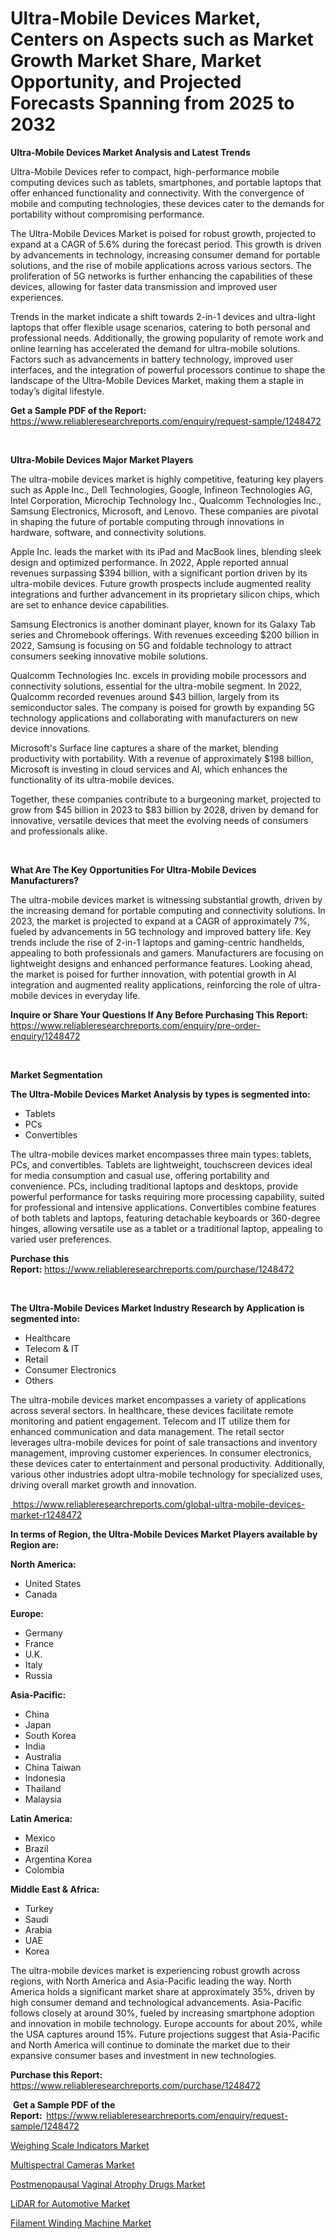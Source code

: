 <p><h1>Ultra-Mobile Devices Market, Centers on Aspects such as Market Growth Market Share, Market Opportunity, and Projected Forecasts Spanning from 2025 to 2032</h1></p><p><strong>Ultra-Mobile Devices Market Analysis and Latest Trends</strong></p>
<p><p>Ultra-Mobile Devices refer to compact, high-performance mobile computing devices such as tablets, smartphones, and portable laptops that offer enhanced functionality and connectivity. With the convergence of mobile and computing technologies, these devices cater to the demands for portability without compromising performance.</p><p>The Ultra-Mobile Devices Market is poised for robust growth, projected to expand at a CAGR of 5.6% during the forecast period. This growth is driven by advancements in technology, increasing consumer demand for portable solutions, and the rise of mobile applications across various sectors. The proliferation of 5G networks is further enhancing the capabilities of these devices, allowing for faster data transmission and improved user experiences.</p><p>Trends in the market indicate a shift towards 2-in-1 devices and ultra-light laptops that offer flexible usage scenarios, catering to both personal and professional needs. Additionally, the growing popularity of remote work and online learning has accelerated the demand for ultra-mobile solutions. Factors such as advancements in battery technology, improved user interfaces, and the integration of powerful processors continue to shape the landscape of the Ultra-Mobile Devices Market, making them a staple in today’s digital lifestyle.</p></p>
<p><strong>Get a Sample PDF of the Report:&nbsp;</strong> <a href="https://www.reliableresearchreports.com/enquiry/request-sample/1248472?utm_campaign=2794&utm_medium=2&utm_source=Github&utm_content=ia&utm_term=26032025&utm_id=ultra-mobile-devices">https://www.reliableresearchreports.com/enquiry/request-sample/1248472</a></p>
<p>&nbsp;</p>
<p><strong>Ultra-Mobile Devices Major Market Players</strong></p>
<p><p>The ultra-mobile devices market is highly competitive, featuring key players such as Apple Inc., Dell Technologies, Google, Infineon Technologies AG, Intel Corporation, Microchip Technology Inc., Qualcomm Technologies Inc., Samsung Electronics, Microsoft, and Lenovo. These companies are pivotal in shaping the future of portable computing through innovations in hardware, software, and connectivity solutions.</p><p>Apple Inc. leads the market with its iPad and MacBook lines, blending sleek design and optimized performance. In 2022, Apple reported annual revenues surpassing $394 billion, with a significant portion driven by its ultra-mobile devices. Future growth prospects include augmented reality integrations and further advancement in its proprietary silicon chips, which are set to enhance device capabilities.</p><p>Samsung Electronics is another dominant player, known for its Galaxy Tab series and Chromebook offerings. With revenues exceeding $200 billion in 2022, Samsung is focusing on 5G and foldable technology to attract consumers seeking innovative mobile solutions.</p><p>Qualcomm Technologies Inc. excels in providing mobile processors and connectivity solutions, essential for the ultra-mobile segment. In 2022, Qualcomm recorded revenues around $43 billion, largely from its semiconductor sales. The company is poised for growth by expanding 5G technology applications and collaborating with manufacturers on new device innovations.</p><p>Microsoft's Surface line captures a share of the market, blending productivity with portability. With a revenue of approximately $198 billion, Microsoft is investing in cloud services and AI, which enhances the functionality of its ultra-mobile devices.</p><p>Together, these companies contribute to a burgeoning market, projected to grow from $45 billion in 2023 to $83 billion by 2028, driven by demand for innovative, versatile devices that meet the evolving needs of consumers and professionals alike.</p></p>
<p>&nbsp;</p>
<p><strong>What Are The Key Opportunities For Ultra-Mobile Devices Manufacturers?</strong></p>
<p><p>The ultra-mobile devices market is witnessing substantial growth, driven by the increasing demand for portable computing and connectivity solutions. In 2023, the market is projected to expand at a CAGR of approximately 7%, fueled by advancements in 5G technology and improved battery life. Key trends include the rise of 2-in-1 laptops and gaming-centric handhelds, appealing to both professionals and gamers. Manufacturers are focusing on lightweight designs and enhanced performance features. Looking ahead, the market is poised for further innovation, with potential growth in AI integration and augmented reality applications, reinforcing the role of ultra-mobile devices in everyday life.</p></p>
<p><strong>Inquire or Share Your Questions If Any Before Purchasing This Report:</strong> <a href="https://www.reliableresearchreports.com/enquiry/pre-order-enquiry/1248472?utm_campaign=2794&utm_medium=2&utm_source=Github&utm_content=ia&utm_term=26032025&utm_id=ultra-mobile-devices">https://www.reliableresearchreports.com/enquiry/pre-order-enquiry/1248472</a></p>
<p>&nbsp;</p>
<p><strong>Market Segmentation</strong></p>
<p><strong>The Ultra-Mobile Devices Market Analysis by types is segmented into:</strong></p>
<p><ul><li>Tablets</li><li>PCs</li><li>Convertibles</li></ul></p>
<p><p>The ultra-mobile devices market encompasses three main types: tablets, PCs, and convertibles. Tablets are lightweight, touchscreen devices ideal for media consumption and casual use, offering portability and convenience. PCs, including traditional laptops and desktops, provide powerful performance for tasks requiring more processing capability, suited for professional and intensive applications. Convertibles combine features of both tablets and laptops, featuring detachable keyboards or 360-degree hinges, allowing versatile use as a tablet or a traditional laptop, appealing to varied user preferences.</p></p>
<p><strong>Purchase this Report:&nbsp;</strong><a href="https://www.reliableresearchreports.com/purchase/1248472?utm_campaign=2794&utm_medium=2&utm_source=Github&utm_content=ia&utm_term=26032025&utm_id=ultra-mobile-devices">https://www.reliableresearchreports.com/purchase/1248472</a></p>
<p>&nbsp;</p>
<p><strong>The Ultra-Mobile Devices Market Industry Research by Application is segmented into:</strong></p>
<p><ul><li>Healthcare</li><li>Telecom & IT</li><li>Retail</li><li>Consumer Electronics</li><li>Others</li></ul></p>
<p><p>The ultra-mobile devices market encompasses a variety of applications across several sectors. In healthcare, these devices facilitate remote monitoring and patient engagement. Telecom and IT utilize them for enhanced communication and data management. The retail sector leverages ultra-mobile devices for point of sale transactions and inventory management, improving customer experiences. In consumer electronics, these devices cater to entertainment and personal productivity. Additionally, various other industries adopt ultra-mobile technology for specialized uses, driving overall market growth and innovation.</p></p>
<p><a href="https://www.reliableresearchreports.com/global-ultra-mobile-devices-market-r1248472?utm_campaign=2794&utm_medium=2&utm_source=Github&utm_content=ia&utm_term=26032025&utm_id=ultra-mobile-devices">&nbsp;https://www.reliableresearchreports.com/global-ultra-mobile-devices-market-r1248472</a></p>
<p><strong>In terms of Region, the Ultra-Mobile Devices Market Players available by Region are:</strong></p>
<p>
    <p> <strong> North America: </strong>
        <ul>
            <li>United States</li>
            <li>Canada</li>
        </ul>
        </p> 
    <p> <strong> Europe: </strong>
        <ul>
            <li>Germany</li>
            <li>France</li>
            <li>U.K.</li>
            <li>Italy</li>
            <li>Russia</li>
        </ul>
        </p> 
    <p> <strong> Asia-Pacific: </strong>
        <ul>
            <li>China</li>
            <li>Japan</li>
            <li>South Korea</li>
            <li>India</li>
            <li>Australia</li>
            <li>China Taiwan</li>
            <li>Indonesia</li>
            <li>Thailand</li>
            <li>Malaysia</li>
        </ul>
        </p> 
    <p> <strong> Latin America: </strong>
        <ul>
            <li>Mexico</li>
            <li>Brazil</li>
            <li>Argentina Korea</li>
            <li>Colombia</li>
        </ul>
        </p> 
    <p> <strong> Middle East & Africa: </strong>
        <ul>
            <li>Turkey</li>
            <li>Saudi</li>
            <li>Arabia</li>
            <li>UAE</li>
            <li>Korea</li>
        </ul>
    </p>
    </p>
<p><p>The ultra-mobile devices market is experiencing robust growth across regions, with North America and Asia-Pacific leading the way. North America holds a significant market share at approximately 35%, driven by high consumer demand and technological advancements. Asia-Pacific follows closely at around 30%, fueled by increasing smartphone adoption and innovation in mobile technology. Europe accounts for about 20%, while the USA captures around 15%. Future projections suggest that Asia-Pacific and North America will continue to dominate the market due to their expansive consumer bases and investment in new technologies.</p></p>
<p><strong>Purchase this Report: </strong><a href="https://www.reliableresearchreports.com/purchase/1248472?utm_campaign=2794&utm_medium=2&utm_source=Github&utm_content=ia&utm_term=26032025&utm_id=ultra-mobile-devices">https://www.reliableresearchreports.com/purchase/1248472</a></p>
<p>&nbsp;<strong>Get a Sample PDF of the Report:&nbsp;&nbsp;</strong><a href="https://www.reliableresearchreports.com/enquiry/request-sample/1248472?utm_campaign=2794&utm_medium=2&utm_source=Github&utm_content=ia&utm_term=26032025&utm_id=ultra-mobile-devices">https://www.reliableresearchreports.com/enquiry/request-sample/1248472</a></p>
<p><strong></strong></p>
<p><p><a href="https://www.linkedin.com/pulse/weighing-scale-indicators-market-expected-grow-132-cagr-from-2thwc?utm_campaign=2794&utm_medium=2&utm_source=Github&utm_content=ia&utm_term=26032025&utm_id=ultra-mobile-devices">Weighing Scale Indicators Market</a></p><p><a href="https://www.linkedin.com/pulse/multispectral-cameras-industry-sector-market-dynamics-3gelc?utm_campaign=2794&utm_medium=2&utm_source=Github&utm_content=ia&utm_term=26032025&utm_id=ultra-mobile-devices">Multispectral Cameras Market</a></p><p><a href="https://github.com/abuugjetaj/Market-Research-Report-List-1/blob/main/postmenopausal-vaginal-atrophy-drugs-market.md?utm_campaign=2794&utm_medium=2&utm_source=Github&utm_content=ia&utm_term=26032025&utm_id=ultra-mobile-devices">Postmenopausal Vaginal Atrophy Drugs Market</a></p><p><a href="https://www.linkedin.com/pulse/projecting-lidar-automotive-markets-future-thorough-u9ozc?utm_campaign=2794&utm_medium=2&utm_source=Github&utm_content=ia&utm_term=26032025&utm_id=ultra-mobile-devices">LiDAR for Automotive Market</a></p><p><a href="https://www.linkedin.com/pulse/filament-winding-machine-market-research-report-detail-ssmlc?utm_campaign=2794&utm_medium=2&utm_source=Github&utm_content=ia&utm_term=26032025&utm_id=ultra-mobile-devices">Filament Winding Machine Market</a></p></p>